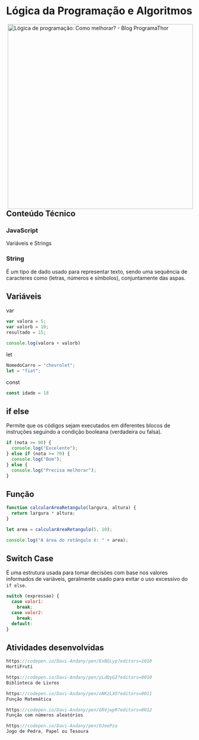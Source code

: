 # Lógica da Programação e Algoritmos

  <img src="https://encrypted-tbn0.gstatic.com/images?q=tbn:ANd9GcStKLViTvR4oAe5fkfEEedwBMIZzw6rSkGzww&amp;s" alt="Lógica de programação: Como melhorar? - Blog ProgramaThor"  width="500" style="float: right; padding-left: 500px;" />


## Conteúdo Técnico
### JavaScript

Variáveis e Strings  

### String 
É um tipo de dado usado para representar texto, sendo uma sequência de caracteres como (letras, números e símbolos), conjuntamente das aspas.

## Variáveis

var

```js
var valora = 5;
var valorb = 10; 
resultado = 15;

console.log(valora + valorb)
```

let
```js
NomedoCarro = "chevrolet";
let = "fiat"; 
```

const

```js
const idade = 18
```
## if else

Permite que os códigos sejam executados em diferentes blocos de instruções seguindo a condição booleana (verdadeira ou falsa).

```js
if (nota >= 90) {
  console.log("Excelente");
} else if (nota >= 70) {
  console.log("Bom");
} else {
  console.log("Precisa melhorar");
}
```
## Função

```js
function calcularAreaRetangulo(largura, altura) {
  return largura * altura;
}

let area = calcularAreaRetangulo(5, 10);

console.log("A área do retângulo é: " + area);
```


## Switch Case
É uma estrutura usada para tomar decisões com base nos valores informados de variáveis, geralmente usado para evitar o uso excessivo do ```if else```.

```js
switch (expressao) {
  case valor1:
    break;
  case valor2:
    break;
  default:
}
```

## Atividades desenvolvidas

```js
https://codepen.io/Davi-Andany/pen/ExBGLyp?editors=1010
HortiFruti
```
```js
https://codepen.io/Davi-Andany/pen/yLdQyGZ?editors=0010
Biblioteca de Livros
```
```js
https://codepen.io/Davi-Andany/pen/oNKzLXO?editors=0011
Função Matemática
```
```js
https://codepen.io/Davi-Andany/pen/GRVjwpR?editors=0012
Função com números aleatórios
```

```js
https://codepen.io/Davi-Andany/pen/OJeePza
Jogo de Pedra, Papel ou Tesoura
```
